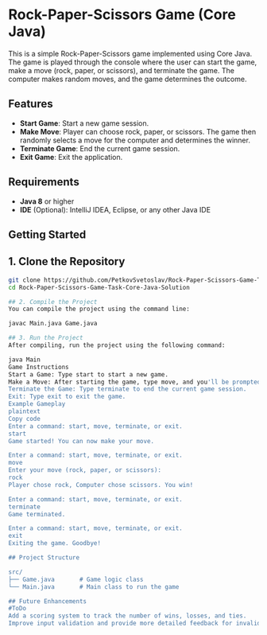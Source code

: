# Rock-Paper-Scissors Game (Core Java)

This is a simple Rock-Paper-Scissors game implemented using Core Java. 
The game is played through the console where the user can start the game, make a move (rock, paper, or scissors), and terminate the game. 
The computer makes random moves, and the game determines the outcome.

## Features

- **Start Game**: Start a new game session.
- **Make Move**: Player can choose rock, paper, or scissors. The game then randomly selects a move for the computer and determines the winner.
- **Terminate Game**: End the current game session.
- **Exit Game**: Exit the application.

## Requirements

- **Java 8** or higher
- **IDE** (Optional): IntelliJ IDEA, Eclipse, or any other Java IDE

## Getting Started

## 1. Clone the Repository

```bash
git clone https://github.com/PetkovSvetoslav/Rock-Paper-Scissors-Game-Task-Core-Java-Solution.git
cd Rock-Paper-Scissors-Game-Task-Core-Java-Solution

## 2. Compile the Project
You can compile the project using the command line:

javac Main.java Game.java

## 3. Run the Project
After compiling, run the project using the following command:

java Main
Game Instructions
Start a Game: Type start to start a new game.
Make a Move: After starting the game, type move, and you'll be prompted to enter rock, paper, or scissors to make your move.
Terminate the Game: Type terminate to end the current game session.
Exit: Type exit to exit the game.
Example Gameplay
plaintext
Copy code
Enter a command: start, move, terminate, or exit.
start
Game started! You can now make your move.

Enter a command: start, move, terminate, or exit.
move
Enter your move (rock, paper, or scissors):
rock
Player chose rock, Computer chose scissors. You win!

Enter a command: start, move, terminate, or exit.
terminate
Game terminated.

Enter a command: start, move, terminate, or exit.
exit
Exiting the game. Goodbye!

## Project Structure

src/
├── Game.java       # Game logic class
└── Main.java       # Main class to run the game

## Future Enhancements
#ToDo
Add a scoring system to track the number of wins, losses, and ties.
Improve input validation and provide more detailed feedback for invalid inputs.
